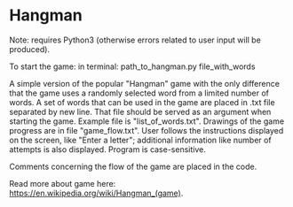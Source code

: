 # Hangman

Note: requires Python3 (otherwise errors related to user input will be produced).

To start the game:
in terminal:  path_to_hangman.py file_with_words

A simple version of the popular "Hangman" game with the only difference that the game uses a randomly selected word from a limited number of words. 
A set of words that can be used in the game are placed in .txt file separated by new line. That file should be served as an argument when starting the game. Example file is "list_of_words.txt". 
Drawings of the game progress are in file "game_flow.txt". 
User follows the instructions displayed on the screen, like "Enter a letter"; additional information like number of attempts is also displayed. Program is case-sensitive.

Comments concerning the flow of the game are placed in the code.

Read more about game here: https://en.wikipedia.org/wiki/Hangman_(game).
